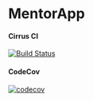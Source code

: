 # MentorApp

#### Cirrus CI
[![Build Status](https://api.cirrus-ci.com/github/IndustryBear/MentorApp.svg)](https://cirrus-ci.com/github/IndustryBear/MentorApp)

#### CodeCov
[![codecov](https://codecov.io/gh/IndustryBear/MentorApp/branch/master/graph/badge.svg)](https://codecov.io/gh/IndustryBear/MentorApp)
